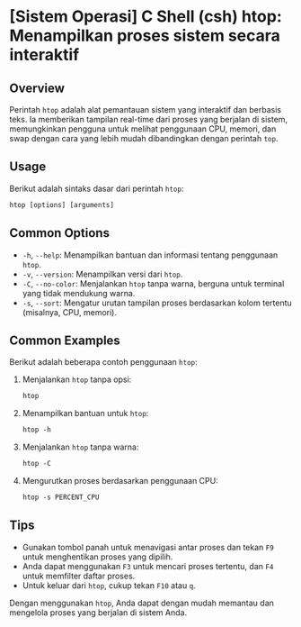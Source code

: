 # [Sistem Operasi] C Shell (csh) htop: Menampilkan proses sistem secara interaktif

## Overview
Perintah `htop` adalah alat pemantauan sistem yang interaktif dan berbasis teks. Ia memberikan tampilan real-time dari proses yang berjalan di sistem, memungkinkan pengguna untuk melihat penggunaan CPU, memori, dan swap dengan cara yang lebih mudah dibandingkan dengan perintah `top`.

## Usage
Berikut adalah sintaks dasar dari perintah `htop`:

```csh
htop [options] [arguments]
```

## Common Options
- `-h`, `--help`: Menampilkan bantuan dan informasi tentang penggunaan `htop`.
- `-v`, `--version`: Menampilkan versi dari `htop`.
- `-C`, `--no-color`: Menjalankan `htop` tanpa warna, berguna untuk terminal yang tidak mendukung warna.
- `-s`, `--sort`: Mengatur urutan tampilan proses berdasarkan kolom tertentu (misalnya, CPU, memori).

## Common Examples
Berikut adalah beberapa contoh penggunaan `htop`:

1. Menjalankan `htop` tanpa opsi:
   ```csh
   htop
   ```

2. Menampilkan bantuan untuk `htop`:
   ```csh
   htop -h
   ```

3. Menjalankan `htop` tanpa warna:
   ```csh
   htop -C
   ```

4. Mengurutkan proses berdasarkan penggunaan CPU:
   ```csh
   htop -s PERCENT_CPU
   ```

## Tips
- Gunakan tombol panah untuk menavigasi antar proses dan tekan `F9` untuk menghentikan proses yang dipilih.
- Anda dapat menggunakan `F3` untuk mencari proses tertentu, dan `F4` untuk memfilter daftar proses.
- Untuk keluar dari `htop`, cukup tekan `F10` atau `q`. 

Dengan menggunakan `htop`, Anda dapat dengan mudah memantau dan mengelola proses yang berjalan di sistem Anda.
